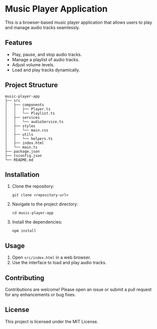 # Music Player Application

This is a browser-based music player application that allows users to play and manage audio tracks seamlessly.

## Features

- Play, pause, and stop audio tracks.
- Manage a playlist of audio tracks.
- Adjust volume levels.
- Load and play tracks dynamically.

## Project Structure

```
music-player-app
├── src
│   ├── components
│   │   ├── Player.ts
│   │   └── Playlist.ts
│   ├── services
│   │   └── audioService.ts
│   ├── styles
│   │   └── main.css
│   ├── utils
│   │   └── helpers.ts
│   ├── index.html
│   └── main.ts
├── package.json
├── tsconfig.json
└── README.md
```

## Installation

1. Clone the repository:
   ```
   git clone <repository-url>
   ```
2. Navigate to the project directory:
   ```
   cd music-player-app
   ```
3. Install the dependencies:
   ```
   npm install
   ```

## Usage

1. Open `src/index.html` in a web browser.
2. Use the interface to load and play audio tracks.

## Contributing

Contributions are welcome! Please open an issue or submit a pull request for any enhancements or bug fixes.

## License

This project is licensed under the MIT License.